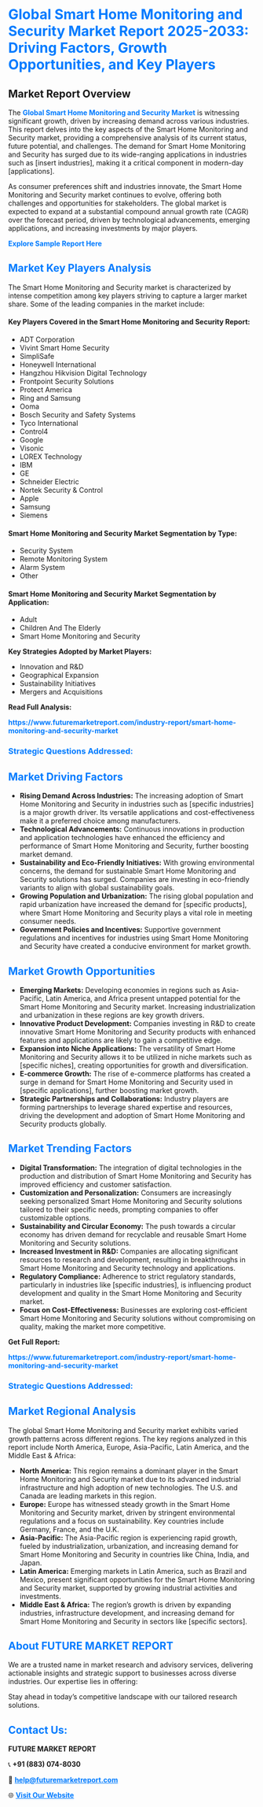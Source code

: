 <h1 style="color: #007BFF;">Global Smart Home Monitoring and Security Market Report 2025-2033: Driving Factors, Growth Opportunities, and Key Players</h1>

<section id="overview">
<h2>Market Report Overview</h2>
<p>The <a href="https://www.futuremarketreport.com/industry-report/smart-home-monitoring-and-security-market" style="color: #007BFF; text-decoration: none;"><strong>Global Smart Home Monitoring and Security Market</strong></a> is witnessing significant growth, driven by increasing demand across various industries. This report delves into the key aspects of the Smart Home Monitoring and Security market, providing a comprehensive analysis of its current status, future potential, and challenges. The demand for Smart Home Monitoring and Security has surged due to its wide-ranging applications in industries such as [insert industries], making it a critical component in modern-day [applications].</p>
<p>As consumer preferences shift and industries innovate, the Smart Home Monitoring and Security market continues to evolve, offering both challenges and opportunities for stakeholders. The global market is expected to expand at a substantial compound annual growth rate (CAGR) over the forecast period, driven by technological advancements, emerging applications, and increasing investments by major players.</p>
</section>

<section id="overview">
<p><a href="https://www.futuremarketreport.com/request-sample/reportId=120011" style="color: #007BFF; text-decoration: none;"><strong>Explore Sample Report Here</strong></a></p>
</section>

<section id="key-players">
<h2 style="color: #007BFF;">Market Key Players Analysis</h2>
<p>The Smart Home Monitoring and Security market is characterized by intense competition among key players striving to capture a larger market share. Some of the leading companies in the market include:</p>
<h4>Key Players Covered in the Smart Home Monitoring and Security Report:</h4>
<ul><li>ADT Corporation</li><li>Vivint Smart Home Security</li><li>SimpliSafe</li><li>Honeywell International</li><li>Hangzhou Hikvision Digital Technology</li><li>Frontpoint Security Solutions</li><li>Protect America</li><li>Ring and Samsung</li><li>Ooma</li><li>Bosch Security and Safety Systems</li><li>Tyco International</li><li>Control4</li><li>Google</li><li>Visonic</li><li>LOREX Technology</li><li>IBM</li><li>GE</li><li>Schneider Electric</li><li>Nortek Security &amp; Control</li><li>Apple</li><li>Samsung</li><li>Siemens</li></ul>
<h4>Smart Home Monitoring and Security Market Segmentation by Type:</h4>
<ul><li>Security System</li><li>Remote Monitoring System</li><li>Alarm System</li><li>Other</li></ul>

<h4>Smart Home Monitoring and Security Market Segmentation by Application:</h4>
<ul><li>Adult</li><li>Children And The Elderly</li><li>Smart Home Monitoring and Security</li></ul>
<p><strong>Key Strategies Adopted by Market Players:</strong></p>
<ul>
<li>Innovation and R&D</li>
<li>Geographical Expansion</li>
<li>Sustainability Initiatives</li>
<li>Mergers and Acquisitions</li>
</ul>
</section>

<section>
<p><strong>Read Full Analysis: </strong></p><a href="https://www.futuremarketreport.com/industry-report/smart-home-monitoring-and-security-market" style="color: #007BFF; text-decoration: none;"><strong>https://www.futuremarketreport.com/industry-report/smart-home-monitoring-and-security-market</strong></a>
<h3 style="color: #007BFF;">Strategic Questions Addressed:</h3>
</section>

<section id="driving-factors">
<h2 style="color: #007BFF;">Market Driving Factors</h2>
<ul>
<li><strong>Rising Demand Across Industries:</strong> The increasing adoption of Smart Home Monitoring and Security in industries such as [specific industries] is a major growth driver. Its versatile applications and cost-effectiveness make it a preferred choice among manufacturers.</li>
<li><strong>Technological Advancements:</strong> Continuous innovations in production and application technologies have enhanced the efficiency and performance of Smart Home Monitoring and Security, further boosting market demand.</li>
<li><strong>Sustainability and Eco-Friendly Initiatives:</strong> With growing environmental concerns, the demand for sustainable Smart Home Monitoring and Security solutions has surged. Companies are investing in eco-friendly variants to align with global sustainability goals.</li>
<li><strong>Growing Population and Urbanization:</strong> The rising global population and rapid urbanization have increased the demand for [specific products], where Smart Home Monitoring and Security plays a vital role in meeting consumer needs.</li>
<li><strong>Government Policies and Incentives:</strong> Supportive government regulations and incentives for industries using Smart Home Monitoring and Security have created a conducive environment for market growth.</li>
</ul>
</section>

<section id="growth-opportunities">
<h2 style="color: #007BFF;">Market Growth Opportunities</h2>
<ul>
<li><strong>Emerging Markets:</strong> Developing economies in regions such as Asia-Pacific, Latin America, and Africa present untapped potential for the Smart Home Monitoring and Security market. Increasing industrialization and urbanization in these regions are key growth drivers.</li>
<li><strong>Innovative Product Development:</strong> Companies investing in R&D to create innovative Smart Home Monitoring and Security products with enhanced features and applications are likely to gain a competitive edge.</li>
<li><strong>Expansion into Niche Applications:</strong> The versatility of Smart Home Monitoring and Security allows it to be utilized in niche markets such as [specific niches], creating opportunities for growth and diversification.</li>
<li><strong>E-commerce Growth:</strong> The rise of e-commerce platforms has created a surge in demand for Smart Home Monitoring and Security used in [specific applications], further boosting market growth.</li>
<li><strong>Strategic Partnerships and Collaborations:</strong> Industry players are forming partnerships to leverage shared expertise and resources, driving the development and adoption of Smart Home Monitoring and Security products globally.</li>
</ul>
</section>

<section id="trending-factors">
<h2 style="color: #007BFF;">Market Trending Factors</h2>
<ul>
<li><strong>Digital Transformation:</strong> The integration of digital technologies in the production and distribution of Smart Home Monitoring and Security has improved efficiency and customer satisfaction.</li>
<li><strong>Customization and Personalization:</strong> Consumers are increasingly seeking personalized Smart Home Monitoring and Security solutions tailored to their specific needs, prompting companies to offer customizable options.</li>
<li><strong>Sustainability and Circular Economy:</strong> The push towards a circular economy has driven demand for recyclable and reusable Smart Home Monitoring and Security solutions.</li>
<li><strong>Increased Investment in R&D:</strong> Companies are allocating significant resources to research and development, resulting in breakthroughs in Smart Home Monitoring and Security technology and applications.</li>
<li><strong>Regulatory Compliance:</strong> Adherence to strict regulatory standards, particularly in industries like [specific industries], is influencing product development and quality in the Smart Home Monitoring and Security market.</li>
<li><strong>Focus on Cost-Effectiveness:</strong> Businesses are exploring cost-efficient Smart Home Monitoring and Security solutions without compromising on quality, making the market more competitive.</li>
</ul>
</section>

<section>
<p><strong>Get Full Report: </strong></p><a href="https://www.futuremarketreport.com/industry-report/smart-home-monitoring-and-security-market" style="color: #007BFF; text-decoration: none;"><strong>https://www.futuremarketreport.com/industry-report/smart-home-monitoring-and-security-market</strong></a>
<h3 style="color: #007BFF;">Strategic Questions Addressed:</h3>
</section>


<section id="regional-analysis">
<h2 style="color: #007BFF;">Market Regional Analysis</h2>
<p>The global Smart Home Monitoring and Security market exhibits varied growth patterns across different regions. The key regions analyzed in this report include North America, Europe, Asia-Pacific, Latin America, and the Middle East & Africa:</p>
<ul>
<li><strong>North America:</strong> This region remains a dominant player in the Smart Home Monitoring and Security market due to its advanced industrial infrastructure and high adoption of new technologies. The U.S. and Canada are leading markets in this region.</li>
<li><strong>Europe:</strong> Europe has witnessed steady growth in the Smart Home Monitoring and Security market, driven by stringent environmental regulations and a focus on sustainability. Key countries include Germany, France, and the U.K.</li>
<li><strong>Asia-Pacific:</strong> The Asia-Pacific region is experiencing rapid growth, fueled by industrialization, urbanization, and increasing demand for Smart Home Monitoring and Security in countries like China, India, and Japan.</li>
<li><strong>Latin America:</strong> Emerging markets in Latin America, such as Brazil and Mexico, present significant opportunities for the Smart Home Monitoring and Security market, supported by growing industrial activities and investments.</li>
<li><strong>Middle East & Africa:</strong> The region’s growth is driven by expanding industries, infrastructure development, and increasing demand for Smart Home Monitoring and Security in sectors like [specific sectors].</li>
</ul>
</section>

<footer>
<h2 style="color: #007BFF;">About FUTURE MARKET REPORT</h2>
<p>We are a trusted name in market research and advisory services, delivering actionable insights and strategic support to businesses across diverse industries. Our expertise lies in offering:</p>

<p>Stay ahead in today’s competitive landscape with our tailored research solutions.</p>

<h2 style="color: #007BFF;">Contact Us:</h2>
<p><strong>FUTURE MARKET REPORT</strong></p>
<p>📞 <strong>+91 (883) 074-8030</strong></p>
<p>📧 <strong><a href="mailto:help@futuremarketreport.com" style="color: #007BFF;">help@futuremarketreport.com</a></strong></p>
<p>🌐 <strong><a href="https://www.futuremarketreport.com/" style="color: #007BFF;">Visit Our Website</a></strong></p>
</footer>